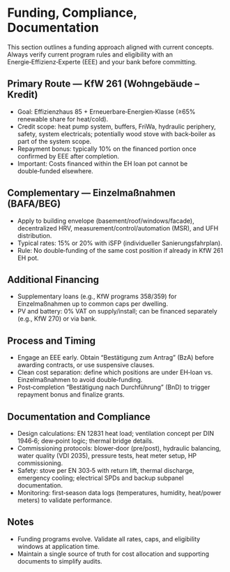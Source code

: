 # Funding, Compliance, Documentation

This section outlines a funding approach aligned with current concepts. Always verify current program rules and eligibility with an Energie‑Effizienz‑Experte (EEE) and your bank before committing.

## Primary Route — KfW 261 (Wohngebäude – Kredit)

- Goal: Effizienzhaus 85 + Erneuerbare‑Energien‑Klasse (≥65% renewable share for heat/cold).
- Credit scope: heat pump system, buffers, FriWa, hydraulic periphery, safety, system electricals; potentially wood stove with back‑boiler as part of the system scope.
- Repayment bonus: typically 10% on the financed portion once confirmed by EEE after completion.
- Important: Costs financed within the EH loan pot cannot be double‑funded elsewhere.

## Complementary — Einzelmaßnahmen (BAFA/BEG)

- Apply to building envelope (basement/roof/windows/facade), decentralized HRV, measurement/control/automation (MSR), and UFH distribution.
- Typical rates: 15% or 20% with iSFP (individueller Sanierungsfahrplan).
- Rule: No double‑funding of the same cost position if already in KfW 261 EH pot.

## Additional Financing

- Supplementary loans (e.g., KfW programs 358/359) for Einzelmaßnahmen up to common caps per dwelling.
- PV and battery: 0% VAT on supply/install; can be financed separately (e.g., KfW 270) or via bank.

## Process and Timing

- Engage an EEE early. Obtain “Bestätigung zum Antrag” (BzA) before awarding contracts, or use suspensive clauses.
- Clean cost separation: define which positions are under EH‑loan vs. Einzelmaßnahmen to avoid double‑funding.
- Post‑completion “Bestätigung nach Durchführung” (BnD) to trigger repayment bonus and finalize grants.

## Documentation and Compliance

- Design calculations: EN 12831 heat load; ventilation concept per DIN 1946‑6; dew‑point logic; thermal bridge details.
- Commissioning protocols: blower‑door (pre/post), hydraulic balancing, water quality (VDI 2035), pressure tests, heat meter setup, HP commissioning.
- Safety: stove per EN 303‑5 with return lift, thermal discharge, emergency cooling; electrical SPDs and backup subpanel documentation.
- Monitoring: first‑season data logs (temperatures, humidity, heat/power meters) to validate performance.

## Notes

- Funding programs evolve. Validate all rates, caps, and eligibility windows at application time.
- Maintain a single source of truth for cost allocation and supporting documents to simplify audits.
